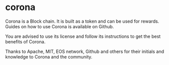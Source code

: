 # corona

Corona is a Block chain. It is built as a token and can be used for rewards. Guides on how to use Corona is available on Github.

You are advised to use its license and follow its instructions to get the best benefits of Corona.

Thanks to Apache, MIT, EOS network, Github and others for their initials and knowledge to Corona and the community.
